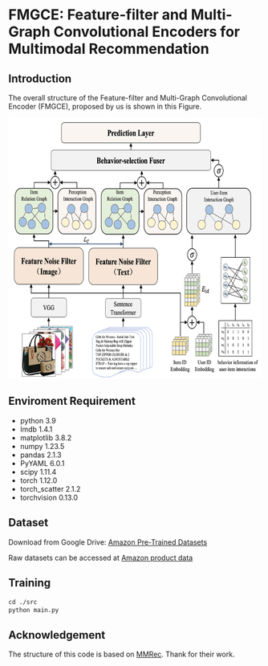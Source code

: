 # FMGCE: Feature-filter and Multi-Graph Convolutional Encoders for Multimodal Recommendation



## Introduction

The overall structure of the Feature-filter and Multi-Graph Convolutional Encoder (FMGCE), proposed by us is shown in this Figure.

<img src="image/FMGCE.png" width="700px" height="520px"/>

## Enviroment Requirement
- python 3.9
- lmdb 1.4.1
- matplotlib 3.8.2
- numpy 1.23.5
- pandas 2.1.3
- PyYAML 6.0.1
- scipy 1.11.4
- torch 1.12.0
- torch_scatter 2.1.2
- torchvision 0.13.0

## Dataset

Download from Google Drive: [Amazon Pre-Trained Datasets](https://drive.google.com/drive/folders/13cBy1EA_saTUuXxVllKgtfci2A09jyaG)

Raw datasets can be accessed at [Amazon product data](http://jmcauley.ucsd.edu/data/amazon/links.html)

## Training
  ```
  cd ./src
  python main.py
  ```

## Acknowledgement
The structure of this code is  based on [MMRec](https://arxiv.org/abs/2302.03497). Thank for their work.

